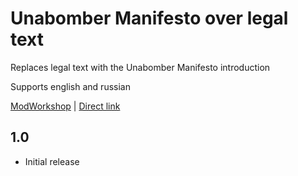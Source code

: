 # Unabomber Manifesto over legal text
Replaces legal text with the Unabomber Manifesto introduction

Supports english and russian

[ModWorkshop](https://modworkshop.net/mod/42557) | [Direct link](https://github.com/rommmmmka/payday-mods/raw/main/Unabomber%20Manifesto/Unabomber%20Manifesto.zip)

## 1.0
* Initial release